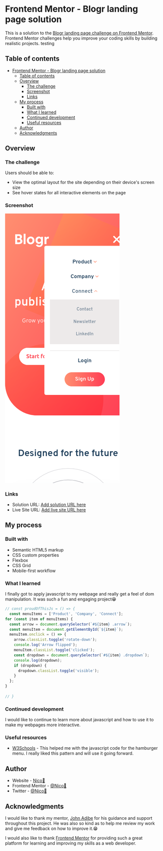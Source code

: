 # Frontend Mentor - Blogr landing page solution

This is a solution to the [Blogr landing page challenge on Frontend Mentor](https://www.frontendmentor.io/challenges/blogr-landing-page-EX2RLAApP). Frontend Mentor challenges help you improve your coding skills by building realistic projects.
testing
## Table of contents

- [Frontend Mentor - Blogr landing page solution](#frontend-mentor---blogr-landing-page-solution)
  - [Table of contents](#table-of-contents)
  - [Overview](#overview)
    - [The challenge](#the-challenge)
    - [Screenshot](#screenshot)
    - [Links](#links)
  - [My process](#my-process)
    - [Built with](#built-with)
    - [What I learned](#what-i-learned)
    - [Continued development](#continued-development)
    - [Useful resources](#useful-resources)
  - [Author](#author)
  - [Acknowledgments](#acknowledgments)


## Overview

### The challenge

Users should be able to:

- View the optimal layout for the site depending on their device's screen size
- See hover states for all interactive elements on the page

### Screenshot

![mobile view screenshot](./images/screenshot.jpg)

### Links

- Solution URL: [Add solution URL here](https://github.com/angelofdeity/blogr-landing-page-main/tree/dev)
- Live Site URL: [Add live site URL here](https://angelofdeity.github.io/blogr-landing-page-main/)

## My process

### Built with

- Semantic HTML5 markup
- CSS custom properties
- Flexbox
- CSS Grid
- Mobile-first workflow

### What I learned

I finally got to apply javascript to my webpage and really get a feel of dom manipulation. It was such a fun and engaging project😁

```js
// const proudOfThisJs = () => {
  const menuItems = ['Product', 'Company', 'Connect'];
for (const item of menuItems) {
  const arrow = document.querySelector(`#${item} .arrow`);
  const menuItem = document.getElementById(`${item}`);
  menuItem.onclick = () => {
    arrow.classList.toggle('rotate-down');
    console.log('Arrow flipped');
    menuItem.classList.toggle('clicked');
    const dropdown = document.querySelector(`#${item} .dropdown`);
    console.log(dropdown);
    if (dropdown) {
      dropdown.classList.toggle('visible');
    }
  };
}

// }
```

### Continued development

I would like to continue to learn more about javascript and how to use it to make my webpages more interactive.

### Useful resources

- [W3Schools](https://www.w3schools.com) - This helped me with the javascript code for the hamburger menu. I really liked this pattern and will use it going forward.

## Author

- Website - [Nico💙](https://lanico.tech)
- Frontend Mentor - [@Nico💙](https://www.frontendmentor.io/profile/angelofdeity)
- Twitter - [@Nico💙](https://www.twitter.com/angelofdeity)


## Acknowledgments

I would like to thank my mentor, [John Adibe](https://www.github.com/johnadibe123) for his guidance and support throughout this project.
He was also so kind as to help me review my work and give me feedback on how to improve it.😁

I would also like to thank [Frontend Mentor](https://www.frontendmentor.io) for providing such a great platform for learning and improving my skills as a web developer.
